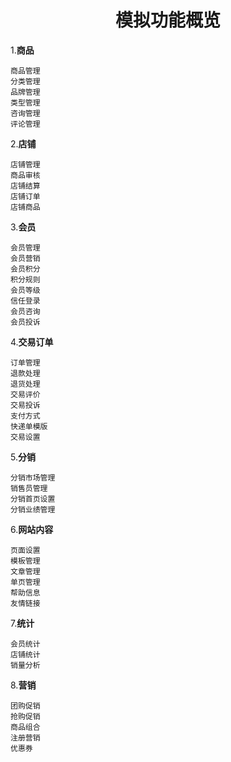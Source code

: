 #  <center> 模拟功能概览 </center >
1.**商品**
````
商品管理
分类管理
品牌管理
类型管理
咨询管理
评论管理
````
2.**店铺**
````
店铺管理
商品审核
店铺结算
店铺订单
店铺商品 
````
3.**会员**
````
会员管理
会员营销
会员积分
积分规则
会员等级
信任登录
会员咨询
会员投诉
````
4.**交易订单**
````
订单管理
退款处理
退货处理
交易评价
交易投诉
支付方式
快递单模版
交易设置
````
5.**分销**
````
分销市场管理
销售员管理
分销首页设置
分销业绩管理
````
6.**网站内容**
````
页面设置
模板管理
文章管理
单页管理
帮助信息
友情链接
````
7.**统计**
````
会员统计
店铺统计
销量分析
````
8.**营销**
````
团购促销
抢购促销
商品组合
注册营销
优惠券
````
